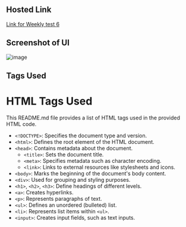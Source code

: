 ## Hosted Link
[Link for Weekly test 6](https://karan9927.github.io/CSS/Weekly%20Test%206%20-%20CSS/)

## Screenshot of UI
![image](https://github.com/Karan9927/CSS/assets/115612744/8aef4d74-1065-41f4-a0b5-1d63876aac41)

## Tags Used 
# HTML Tags Used

This README.md file provides a list of HTML tags used in the provided HTML code.

- `<!DOCTYPE>`: Specifies the document type and version.
- `<html>`: Defines the root element of the HTML document.
- `<head>`: Contains metadata about the document.
  - `<title>`: Sets the document title.
  - `<meta>`: Specifies metadata such as character encoding.
  - `<link>`: Links to external resources like stylesheets and icons.
- `<body>`: Marks the beginning of the document's body content.
- `<div>`: Used for grouping and styling purposes.
- `<h1>`, `<h2>`, `<h3>`: Define headings of different levels.
- `<a>`: Creates hyperlinks.
- `<p>`: Represents paragraphs of text.
- `<ul>`: Defines an unordered (bulleted) list.
- `<li>`: Represents list items within `<ul>`.
- `<input>`: Creates input fields, such as text inputs.
